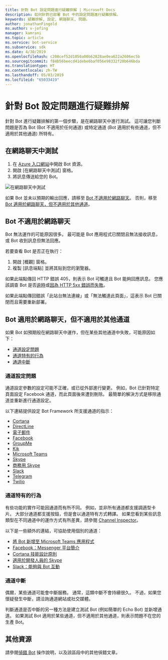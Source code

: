 ```yaml
---
title: 針對 Bot 設定問題進行疑難排解 | Microsoft Docs
description: 如何針對已部署 Bot 中的設定問題進行疑難排解。
keywords: 疑難排解, 設定, 網路聊天, 問題。
author: jonathanFingold
ms.author: v-jofing
manager: kamrani
ms.topic: article
ms.service: bot-service
ms.subservice: sdk
ms.date: 4/30/2019
ms.openlocfilehash: c208cef52d1850a00b62828ae0ea622a2606ec5b
ms.sourcegitcommit: f84b56beecd41debe6baf056e98332f20b646bda
ms.translationtype: HT
ms.contentlocale: zh-TW
ms.lasthandoff: 05/03/2019
ms.locfileid: "65033419"
---
```

# <a name="troubleshoot-bot-configuration-issues"></a>針對 Bot 設定問題進行疑難排解

針對 Bot 進行疑難排解的第一個步驟，是在網路聊天中進行測試。 這可讓您判斷問題是否為 Bot (Bot 不適用於任何通道) 或特定通道 (Bot 適用於有些通道，但不適用於其他通道) 所特有。

## <a name="test-in-web-chat"></a>在網路聊天中測試

1. 在 [Azure 入口網站](http://portal.azure.com/)中開啟 Bot 資源。
1. 開啟 [在網路聊天中測試] 窗格。
1. 將訊息傳送給您的 Bot。

![在網路聊天中測試](./media/test-in-webchat.png)

如果 Bot 並未以預期的輸出回應，請移至 [Bot 不適用於網路聊天](#bot-does-not-work-in-web-chat)。 否則，移至 [Bot 適用於網路聊天，但不適用於其他通道](#bot-works-in-web-chat-but-not-in-other-channels)。

## <a name="bot-does-not-work-in-web-chat"></a>Bot 不適用於網路聊天

Bot 無法運作的可能原因很多。 最可能是 Bot 應用程式已關閉且無法接收訊息，或 Bot 收到訊息但無法回應。

若要查看 Bot 是否正在執行：

1. 開啟 [概觀] 窗格。
1. 複製 [訊息端點] 並將其貼到您的瀏覽器。

如果此端點傳回 HTTP 錯誤 405，則表示 Bot 可觸達且 Bot 能夠回應訊息。 您應該調查 Bot 是否[逾時](https://github.com/daveta/analytics/blob/master/troubleshooting_timeout.md)或[因為 HTTP 5xx 錯誤而失敗](bot-service-troubleshoot-500-errors.md)。

如果此端點傳回錯誤「此站台無法連線」或「無法觸達此頁面」，這表示 Bot 已關閉而且需要重新部署。

## <a name="bot-works-in-web-chat-but-not-in-other-channels"></a>Bot 適用於網路聊天，但不適用於其他通道

如果 Bot 如預期般在網路聊天中運作，但在某些其他通道中失敗，可能原因如下：

- [通道設定問題](#channel-configuration-issues)
- [通道特有的行為](#channel-specific-behavior)
- [通道中斷](#channel-outage)

### <a name="channel-configuration-issues"></a>通道設定問題

通道設定參數的設定可能不正確，或已從外部進行變更。 例如，Bot 已針對特定頁面設定 Facebook 通道，而此頁面後來遭到刪除。 最簡單的解決方式是移除通道並重新進行通道設定。

以下連結提供設定 Bot Framework 所支援通道的指示：

- [Cortana](bot-service-channel-connect-cortana.md)
- [DirectLine](bot-service-channel-connect-directline.md)
- [電子郵件](bot-service-channel-connect-email.md)
- [Facebook](bot-service-channel-connect-facebook.md)
- [GroupMe](bot-service-channel-connect-groupme.md)
- [Kik](bot-service-channel-connect-kik.md)
- [Microsoft Teams](https://docs.microsoft.com/microsoftteams/platform/concepts/bots/bots-overview)
- [Skype](bot-service-channel-connect-skype.md)
- [商務用 Skype](bot-service-channel-connect-skypeforbusiness.md)
- [Slack](bot-service-channel-connect-slack.md)
- [Telegram](bot-service-channel-connect-telegram.md)
- [Twilio](bot-service-channel-connect-twilio.md)

### <a name="channel-specific-behavior"></a>通道特有的行為

有些功能的實作可能因通道而有所不同。 例如，並非所有通道都支援調適型卡片。 大部分通道都支援按鈕，但是會以通道特有方式轉譯。 如果您看到某些訊息類型在不同通道中的運作方式有所差異，請參閱 [Channel Inspector](bot-service-channels-reference.md)。

以下是一些額外的連結，可協助使用個別的通道：

- [將 Bot 新增至 Microsoft Teams 應用程式](https://docs.microsoft.com/microsoftteams/platform/concepts/bots/bots-overview)
- [Facebook：Messenger 平台簡介](https://developers.facebook.com/docs/messenger-platform/introduction)
- [Cortana 技能設計原則](https://docs.microsoft.com/cortana/skills/design-principles)
- [適用於開發人員的 Skype](https://dev.skype.com/bots)
- [Slack：能夠與 Bot 互動](https://api.slack.com/bot-users)

### <a name="channel-outage"></a>通道中斷

偶爾，某些通道可能會中斷服務。 通常，這類中斷不會持續很久。 不過，如果您懷疑發生中斷，請洽詢通道網站或社交媒體。

判斷通道是否中斷的另一種方法是建立測試 Bot (例如簡單的 Echo Bot) 並新增通道。 如果測試 Bot 適用於某些通道，但不適用於其他通道，則表示問題不在您的生產 Bot。

## <a name="additional-resources"></a>其他資源

請參閱[偵錯 Bot](bot-service-debug-bot.md) 操作說明，以及該區段中的其他偵錯文章。